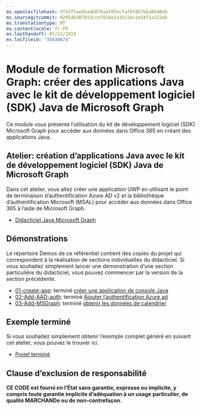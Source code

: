 ```yaml
---
ms.openlocfilehash: df42f5aed5a46076aaf07ecfaf0fd67bba8848d8
ms.sourcegitcommit: 02054b307013cce781be2a3512ec1e54f1a322eb
ms.translationtype: MT
ms.contentlocale: fr-FR
ms.lasthandoff: 07/12/2019
ms.locfileid: "35634674"
---
```

# <a name="microsoft-graph-training-module---build-java-apps-with-the-microsoft-graph-java-sdk"></a>Module de formation Microsoft Graph: créer des applications Java avec le kit de développement logiciel (SDK) Java de Microsoft Graph

Ce module vous présente l’utilisation du kit de développement logiciel (SDK) Microsoft Graph pour accéder aux données dans Office 365 en créant des applications Java.

## <a name="lab---build-java-apps-with-the-microsoft-graph-java-sdk"></a>Atelier: création d’applications Java avec le kit de développement logiciel (SDK) Java de Microsoft Graph

Dans cet atelier, vous allez créer une application UWP en utilisant le point de terminaison d’authentification Azure AD v2 et la bibliothèque d’authentification Microsoft (MSAL) pour accéder aux données dans Office 365 à l’aide de Microsoft Graph.

- [Didacticiel Java Microsoft Graph](https://docs.microsoft.com/graph/tutorials/java)

## <a name="demos"></a>Démonstrations

Le [](./demos) répertoire Demos de ce référentiel contient des copies du projet qui correspondent à la réalisation de sections individuelles du didacticiel. Si vous souhaitez simplement lancer une démonstration d’une section particulière du didacticiel, vous pouvez commencer par la version de la section précédente.

- [01-create-app](Demos/01-create-app): terminé [créer une application de console Java](https://docs.microsoft.com/graph/tutorials/java?tutorial-step=1)
- [02-Add-AAD-auth](Demos/02-add-aad-auth): terminé [Ajouter l’authentification Azure ad](https://docs.microsoft.com/graph/tutorials/java?tutorial-step=3)
- [03-Add-MSGraph](Demos/03-add-msgraph): terminé [obtenir les données de calendrier](https://docs.microsoft.com/graph/tutorials/java?tutorial-step=4)

## <a name="completed-sample"></a>Exemple terminé

Si vous souhaitez simplement obtenir l’exemple complet généré en suivant cet atelier, vous pouvez le trouver ici.

- [Projet terminé](Demos/03-add-msgraph)

## <a name="disclaimer"></a>Clause d’exclusion de responsabilité

**CE CODE est fourni _en_ l’État sans garantie, expresse ou implicite, y compris toute garantie implicite d’adéquation à un usage particulier, de qualité MARCHANDe ou de non-contrefaçon.**
